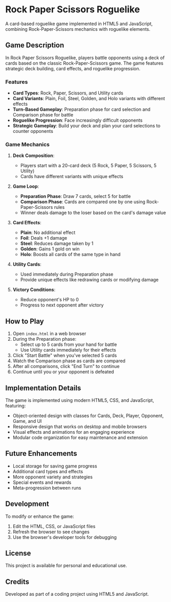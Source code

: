 # Rock Paper Scissors Roguelike

A card-based roguelike game implemented in HTML5 and JavaScript, combining Rock-Paper-Scissors mechanics with roguelike elements.

## Game Description

In Rock Paper Scissors Roguelike, players battle opponents using a deck of cards based on the classic Rock-Paper-Scissors game. The game features strategic deck building, card effects, and roguelike progression.

### Features

- **Card Types**: Rock, Paper, Scissors, and Utility cards
- **Card Variants**: Plain, Foil, Steel, Golden, and Holo variants with different effects
- **Turn-Based Gameplay**: Preparation phase for card selection and Comparison phase for battle
- **Roguelike Progression**: Face increasingly difficult opponents
- **Strategic Gameplay**: Build your deck and plan your card selections to counter opponents

### Game Mechanics

1. **Deck Composition**:

   - Players start with a 20-card deck (5 Rock, 5 Paper, 5 Scissors, 5 Utility)
   - Cards have different variants with unique effects

2. **Game Loop**:

   - **Preparation Phase**: Draw 7 cards, select 5 for battle
   - **Comparison Phase**: Cards are compared one by one using Rock-Paper-Scissors rules
   - Winner deals damage to the loser based on the card's damage value

3. **Card Effects**:

   - **Plain**: No additional effect
   - **Foil**: Deals +1 damage
   - **Steel**: Reduces damage taken by 1
   - **Golden**: Gains 1 gold on win
   - **Holo**: Boosts all cards of the same type in hand

4. **Utility Cards**:

   - Used immediately during Preparation phase
   - Provide unique effects like redrawing cards or modifying damage

5. **Victory Conditions**:
   - Reduce opponent's HP to 0
   - Progress to next opponent after victory

## How to Play

1. Open `index.html` in a web browser
2. During the Preparation phase:
   - Select up to 5 cards from your hand for battle
   - Use Utility cards immediately for their effects
3. Click "Start Battle" when you've selected 5 cards
4. Watch the Comparison phase as cards are compared
5. After all comparisons, click "End Turn" to continue
6. Continue until you or your opponent is defeated

## Implementation Details

The game is implemented using modern HTML5, CSS, and JavaScript, featuring:

- Object-oriented design with classes for Cards, Deck, Player, Opponent, Game, and UI
- Responsive design that works on desktop and mobile browsers
- Visual effects and animations for an engaging experience
- Modular code organization for easy maintenance and extension

## Future Enhancements

- Local storage for saving game progress
- Additional card types and effects
- More opponent variety and strategies
- Special events and rewards
- Meta-progression between runs

## Development

To modify or enhance the game:

1. Edit the HTML, CSS, or JavaScript files
2. Refresh the browser to see changes
3. Use the browser's developer tools for debugging

## License

This project is available for personal and educational use.

## Credits

Developed as part of a coding project using HTML5 and JavaScript.
